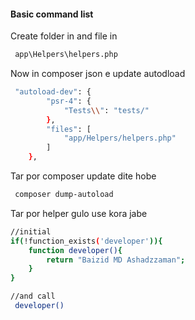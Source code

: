 #### Basic command list

Create folder in and file in

```bash
 app\Helpers\helpers.php
```

Now in composer json e update autodload

```bash
 "autoload-dev": {
        "psr-4": {
            "Tests\\": "tests/"
        },
        "files": [
            "app/Helpers/helpers.php"
        ]
    },
```

Tar por composer update dite hobe 

```bash
 composer dump-autoload
```

Tar por helper gulo use kora jabe 

```bash
//initial
if(!function_exists('developer')){
    function developer(){
        return "Baizid MD Ashadzzaman";
    }
}

//and call
 developer()
```